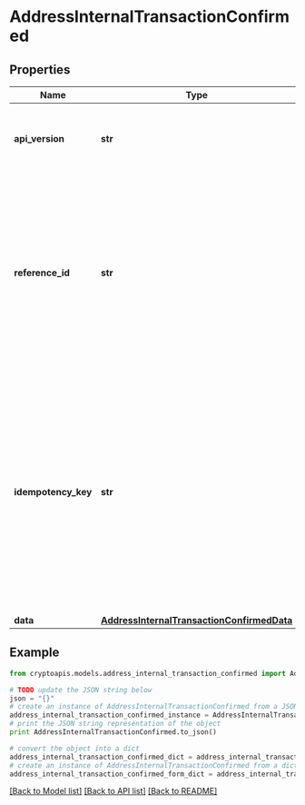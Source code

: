 # AddressInternalTransactionConfirmed


## Properties
Name | Type | Description | Notes
------------ | ------------- | ------------- | -------------
**api_version** | **str** | Specifies the version of the API that incorporates this endpoint. | 
**reference_id** | **str** | Represents a unique identifier that serves as reference to the specific request which prompts a callback, e.g. Blockchain Events Subscription, Blockchain Automation, etc. | 
**idempotency_key** | **str** | Specifies a unique ID generated by the system and attached to each callback. It is used by the server to recognize consecutive requests with the same data with the purpose not to perform the same operation twice. | 
**data** | [**AddressInternalTransactionConfirmedData**](AddressInternalTransactionConfirmedData.md) |  | 

## Example

```python
from cryptoapis.models.address_internal_transaction_confirmed import AddressInternalTransactionConfirmed

# TODO update the JSON string below
json = "{}"
# create an instance of AddressInternalTransactionConfirmed from a JSON string
address_internal_transaction_confirmed_instance = AddressInternalTransactionConfirmed.from_json(json)
# print the JSON string representation of the object
print AddressInternalTransactionConfirmed.to_json()

# convert the object into a dict
address_internal_transaction_confirmed_dict = address_internal_transaction_confirmed_instance.to_dict()
# create an instance of AddressInternalTransactionConfirmed from a dict
address_internal_transaction_confirmed_form_dict = address_internal_transaction_confirmed.from_dict(address_internal_transaction_confirmed_dict)
```
[[Back to Model list]](../README.md#documentation-for-models) [[Back to API list]](../README.md#documentation-for-api-endpoints) [[Back to README]](../README.md)


